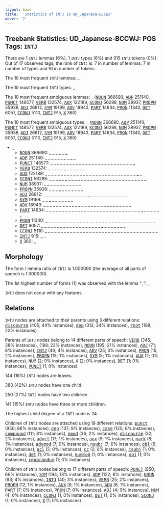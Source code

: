 ```yaml
---
layout: base
title:  'Statistics of INTJ in UD_Japanese-BCCWJ'
udver: '2'
---
```


## Treebank Statistics: UD_Japanese-BCCWJ: POS Tags: `INTJ`

There are 1 `INTJ` lemmas (6%), 1 `INTJ` types (6%) and 915 `INTJ` tokens (0%).
Out of 17 observed tags, the rank of `INTJ` is: 7 in number of lemmas, 7 in number of types and 16 in number of tokens.

The 10 most frequent `INTJ` lemmas: _

The 10 most frequent `INTJ` types:  _

The 10 most frequent ambiguous lemmas: _ (<tt><a href="ja_bccwj-pos-NOUN.html">NOUN</a></tt> 366690, <tt><a href="ja_bccwj-pos-ADP.html">ADP</a></tt> 251140, <tt><a href="ja_bccwj-pos-PUNCT.html">PUNCT</a></tt> 146577, <tt><a href="ja_bccwj-pos-VERB.html">VERB</a></tt> 132574, <tt><a href="ja_bccwj-pos-AUX.html">AUX</a></tt> 122189, <tt><a href="ja_bccwj-pos-SCONJ.html">SCONJ</a></tt> 56288, <tt><a href="ja_bccwj-pos-NUM.html">NUM</a></tt> 38937, <tt><a href="ja_bccwj-pos-PROPN.html">PROPN</a></tt> 35938, <tt><a href="ja_bccwj-pos-ADJ.html">ADJ</a></tt> 26812, <tt><a href="ja_bccwj-pos-SYM.html">SYM</a></tt> 19199, <tt><a href="ja_bccwj-pos-ADV.html">ADV</a></tt> 18943, <tt><a href="ja_bccwj-pos-PART.html">PART</a></tt> 14834, <tt><a href="ja_bccwj-pos-PRON.html">PRON</a></tt> 11340, <tt><a href="ja_bccwj-pos-DET.html">DET</a></tt> 6057, <tt><a href="ja_bccwj-pos-CCONJ.html">CCONJ</a></tt> 5110, <tt><a href="ja_bccwj-pos-INTJ.html">INTJ</a></tt> 915, <tt><a href="ja_bccwj-pos-X.html">X</a></tt> 360)

The 10 most frequent ambiguous types:  _ (<tt><a href="ja_bccwj-pos-NOUN.html">NOUN</a></tt> 366690, <tt><a href="ja_bccwj-pos-ADP.html">ADP</a></tt> 251140, <tt><a href="ja_bccwj-pos-PUNCT.html">PUNCT</a></tt> 146577, <tt><a href="ja_bccwj-pos-VERB.html">VERB</a></tt> 132574, <tt><a href="ja_bccwj-pos-AUX.html">AUX</a></tt> 122189, <tt><a href="ja_bccwj-pos-SCONJ.html">SCONJ</a></tt> 56288, <tt><a href="ja_bccwj-pos-NUM.html">NUM</a></tt> 38937, <tt><a href="ja_bccwj-pos-PROPN.html">PROPN</a></tt> 35938, <tt><a href="ja_bccwj-pos-ADJ.html">ADJ</a></tt> 26812, <tt><a href="ja_bccwj-pos-SYM.html">SYM</a></tt> 19199, <tt><a href="ja_bccwj-pos-ADV.html">ADV</a></tt> 18943, <tt><a href="ja_bccwj-pos-PART.html">PART</a></tt> 14834, <tt><a href="ja_bccwj-pos-PRON.html">PRON</a></tt> 11340, <tt><a href="ja_bccwj-pos-DET.html">DET</a></tt> 6057, <tt><a href="ja_bccwj-pos-CCONJ.html">CCONJ</a></tt> 5110, <tt><a href="ja_bccwj-pos-INTJ.html">INTJ</a></tt> 915, <tt><a href="ja_bccwj-pos-X.html">X</a></tt> 360)


* _
  * <tt><a href="ja_bccwj-pos-NOUN.html">NOUN</a></tt> 366690: <b>_</b> _ <b>_</b> <b>_</b> _ _ <b>_</b> <b>_</b> _ <b>_</b> _ <b>_</b>
  * <tt><a href="ja_bccwj-pos-ADP.html">ADP</a></tt> 251140: _ _ _ _ <b>_</b> _ _ _ <b>_</b> _ <b>_</b> _
  * <tt><a href="ja_bccwj-pos-PUNCT.html">PUNCT</a></tt> 146577: _ _ _ _ _ _ _ _ _ _ _ _ _ _ _ _ _ _ _ _ _ _ _ _ _ _ <b>_</b>
  * <tt><a href="ja_bccwj-pos-VERB.html">VERB</a></tt> 132574: _ _ _ _ _ <b>_</b> _ _ _ _ _ _
  * <tt><a href="ja_bccwj-pos-AUX.html">AUX</a></tt> 122189: _ _ _ _ _ _ _ _ _ _ _ _ _ _ _ _ _ _ _ _ _ _ _ _ _ _ _ _ _ <b>_</b> _
  * <tt><a href="ja_bccwj-pos-SCONJ.html">SCONJ</a></tt> 56288: _ _ _ _ _ <b>_</b> _ _ _ _ _ _ _ _ _ _ _ _ _ _ _ _ _ _ _ _ _ _ _ _ _
  * <tt><a href="ja_bccwj-pos-NUM.html">NUM</a></tt> 38937: _ <b>_</b> _ _ _ _ _ _ _ _ _ _
  * <tt><a href="ja_bccwj-pos-PROPN.html">PROPN</a></tt> 35938: _ _ _ <b>_</b> _ _ _ _ _ _ _
  * <tt><a href="ja_bccwj-pos-ADJ.html">ADJ</a></tt> 26812: _ _ _ _ _ _ _ _ _ _ _ _ _ _ <b>_</b> _ _ _ _ _ _ _ _ _ _ _ _
  * <tt><a href="ja_bccwj-pos-SYM.html">SYM</a></tt> 19199: _ _ <b>_</b> _ _ _ _ _ _ _
  * <tt><a href="ja_bccwj-pos-ADV.html">ADV</a></tt> 18943: _ _ _ _ _ _ _ <b>_</b> _ _ _ _ _ _ _ _ _ _ _ _ _ _ _ _ _ _ _ _
  * <tt><a href="ja_bccwj-pos-PART.html">PART</a></tt> 14834: _ _ _ _ _ _ _ _ _ _ _ _ _ _ _ _ _ _ _ _ _ _ _ _ _ _ _ _ _ _ <b>_</b> _ _ _ _ _ _
  * <tt><a href="ja_bccwj-pos-PRON.html">PRON</a></tt> 11340: <b>_</b> _ _ _ _ _ _ _ _ _ _ _ _ _ _ _ _ _ _ _ _ _ _ _ _ _ _ _ _ _ _ _ _ _ _
  * <tt><a href="ja_bccwj-pos-DET.html">DET</a></tt> 6057: _ _ _ _ _ _ _ _ _ _ _ _ _ _ _ _ _ _ _ <b>_</b> _ _ _ _ _ _ _
  * <tt><a href="ja_bccwj-pos-CCONJ.html">CCONJ</a></tt> 5110: <b>_</b> _ _ _ _ _ _ _ _ _ _ _ _ _ _ _ _ _ _ _ _ _ _ _ _ _ _ _ _ _ _ _ _ _ _ _
  * <tt><a href="ja_bccwj-pos-INTJ.html">INTJ</a></tt> 915: <b>_</b> _
  * <tt><a href="ja_bccwj-pos-X.html">X</a></tt> 360: <b>_</b>

## Morphology

The form / lemma ratio of `INTJ` is 1.000000 (the average of all parts of speech is 1.000000).

The 1st highest number of forms (1) was observed with the lemma “_”: _.

`INTJ` does not occur with any features.


## Relations

`INTJ` nodes are attached to their parents using 3 different relations: <tt><a href="ja_bccwj-dep-discourse.html">discourse</a></tt> (405; 44% instances), <tt><a href="ja_bccwj-dep-dep.html">dep</a></tt> (312; 34% instances), <tt><a href="ja_bccwj-dep-root.html">root</a></tt> (198; 22% instances)

Parents of `INTJ` nodes belong to 14 different parts of speech: <tt><a href="ja_bccwj-pos-VERB.html">VERB</a></tt> (345; 38% instances),  (198; 22% instances), <tt><a href="ja_bccwj-pos-NOUN.html">NOUN</a></tt> (195; 21% instances), <tt><a href="ja_bccwj-pos-ADJ.html">ADJ</a></tt> (71; 8% instances), <tt><a href="ja_bccwj-pos-INTJ.html">INTJ</a></tt> (40; 4% instances), <tt><a href="ja_bccwj-pos-ADV.html">ADV</a></tt> (25; 3% instances), <tt><a href="ja_bccwj-pos-PRON.html">PRON</a></tt> (15; 2% instances), <tt><a href="ja_bccwj-pos-PROPN.html">PROPN</a></tt> (13; 1% instances), <tt><a href="ja_bccwj-pos-SYM.html">SYM</a></tt> (5; 1% instances), <tt><a href="ja_bccwj-pos-AUX.html">AUX</a></tt> (2; 0% instances), <tt><a href="ja_bccwj-pos-NUM.html">NUM</a></tt> (2; 0% instances), <tt><a href="ja_bccwj-pos-X.html">X</a></tt> (2; 0% instances), <tt><a href="ja_bccwj-pos-DET.html">DET</a></tt> (1; 0% instances), <tt><a href="ja_bccwj-pos-PUNCT.html">PUNCT</a></tt> (1; 0% instances)

144 (16%) `INTJ` nodes are leaves.

380 (42%) `INTJ` nodes have one child.

250 (27%) `INTJ` nodes have two children.

141 (15%) `INTJ` nodes have three or more children.

The highest child degree of a `INTJ` node is 24.

Children of `INTJ` nodes are attached using 19 different relations: <tt><a href="ja_bccwj-dep-punct.html">punct</a></tt> (950; 66% instances), <tt><a href="ja_bccwj-dep-dep.html">dep</a></tt> (137; 9% instances), <tt><a href="ja_bccwj-dep-case.html">case</a></tt> (120; 8% instances), <tt><a href="ja_bccwj-dep-compound.html">compound</a></tt> (111; 8% instances), <tt><a href="ja_bccwj-dep-nmod.html">nmod</a></tt> (36; 2% instances), <tt><a href="ja_bccwj-dep-discourse.html">discourse</a></tt> (32; 2% instances), <tt><a href="ja_bccwj-dep-advcl.html">advcl</a></tt> (17; 1% instances), <tt><a href="ja_bccwj-dep-aux.html">aux</a></tt> (9; 1% instances), <tt><a href="ja_bccwj-dep-mark.html">mark</a></tt> (8; 1% instances), <tt><a href="ja_bccwj-dep-advmod.html">advmod</a></tt> (7; 0% instances), <tt><a href="ja_bccwj-dep-nsubj.html">nsubj</a></tt> (7; 0% instances), <tt><a href="ja_bccwj-dep-obl.html">obl</a></tt> (6; 0% instances), <tt><a href="ja_bccwj-dep-acl.html">acl</a></tt> (2; 0% instances), <tt><a href="ja_bccwj-dep-cc.html">cc</a></tt> (2; 0% instances), <tt><a href="ja_bccwj-dep-csubj.html">csubj</a></tt> (1; 0% instances), <tt><a href="ja_bccwj-dep-det.html">det</a></tt> (1; 0% instances), <tt><a href="ja_bccwj-dep-nummod.html">nummod</a></tt> (1; 0% instances), <tt><a href="ja_bccwj-dep-obj.html">obj</a></tt> (1; 0% instances), <tt><a href="ja_bccwj-dep-reparandum.html">reparandum</a></tt> (1; 0% instances)

Children of `INTJ` nodes belong to 17 different parts of speech: <tt><a href="ja_bccwj-pos-PUNCT.html">PUNCT</a></tt> (950; 66% instances), <tt><a href="ja_bccwj-pos-SYM.html">SYM</a></tt> (194; 13% instances), <tt><a href="ja_bccwj-pos-ADP.html">ADP</a></tt> (122; 8% instances), <tt><a href="ja_bccwj-pos-NOUN.html">NOUN</a></tt> (63; 4% instances), <tt><a href="ja_bccwj-pos-INTJ.html">INTJ</a></tt> (40; 3% instances), <tt><a href="ja_bccwj-pos-VERB.html">VERB</a></tt> (25; 2% instances), <tt><a href="ja_bccwj-pos-PROPN.html">PROPN</a></tt> (12; 1% instances), <tt><a href="ja_bccwj-pos-AUX.html">AUX</a></tt> (9; 1% instances), <tt><a href="ja_bccwj-pos-ADV.html">ADV</a></tt> (8; 1% instances), <tt><a href="ja_bccwj-pos-PART.html">PART</a></tt> (7; 0% instances), <tt><a href="ja_bccwj-pos-PRON.html">PRON</a></tt> (7; 0% instances), <tt><a href="ja_bccwj-pos-ADJ.html">ADJ</a></tt> (4; 0% instances), <tt><a href="ja_bccwj-pos-NUM.html">NUM</a></tt> (4; 0% instances), <tt><a href="ja_bccwj-pos-CCONJ.html">CCONJ</a></tt> (1; 0% instances), <tt><a href="ja_bccwj-pos-DET.html">DET</a></tt> (1; 0% instances), <tt><a href="ja_bccwj-pos-SCONJ.html">SCONJ</a></tt> (1; 0% instances), <tt><a href="ja_bccwj-pos-X.html">X</a></tt> (1; 0% instances)

